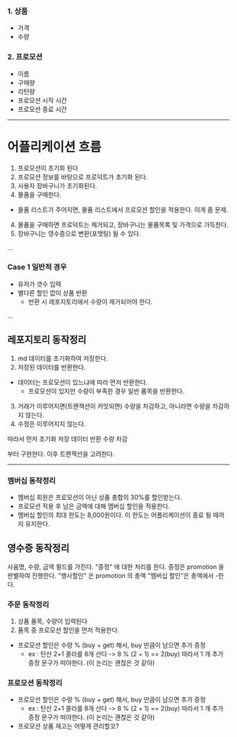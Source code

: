 ### 1. 상품
- 가격
- 수량

### 2. 프로모션

- 이름
- 구매량
- 리턴량
- 프로모션 시작 시간
- 프로모션 종료 시간

---

# 어플리케이션 흐름

1. 프로모션이 초기화 된다
2. 프로모션 정보를 바탕으로 프로덕트가 초기화 된다.
3. 사용자 장바구니가 초기화된다.
4. 물품을 구매한다.
- 물품 리스트가 주어지면, 물품 리스트에서 프로모션 할인을 적용한다. 이게 좀 문제.




4. 물품을 구매하면 프로덕트는 제거되고, 장바구니는 물품목록 및 가격으로 가득찬다.
5. 장바구니는 영수증으로 변환(포맷팅) 될 수 있다.

...

### Case 1 일반적 경우

- 유저가 갯수 입력
- 별다른 할인 없이 상품 반환
  - 반환 시 레포지토리에서 수량이 제거되어야 한다.

...

## 레포지토리 동작정리

1. md 데이터를 초기화하여 저장한다.
2. 저장된 데이터를 반환한다.
- 데이터는 프로모션이 있느냐에 따라 먼저 반환한다.
  - 프로모션이 있지만 수량이 부족한 경우 일반 품목을 반환한다.
3. 거래가 이루어지면(트랜잭션이 커밋되면) 수량을 차감하고, 아니라면 수량을 차감하지 않는다.
4. 수정은 이루어지지 않는다.

따라서 먼저 초기화 저장
데이터 반환
수량 차감

부터 구현한다. 이후 트랜잭션을 고려한다.


---

### 멤버십 동작정리

- 멤버십 회원은 프로모션이 아닌 상품 총합의 30%를 할인받는다.
- 프로모션 적용 후 남은 금액에 대해 멤버십 할인을 적용한다.
- 멤버십 할인의 최대 한도는 8,000원이다. 이 한도는 어플리케이션이 종료 될 때까지 유지한다.

## 영수증 동작정리

사움명, 수량, 금액 필드를 가진다.
"증정" 에 대한 처리를 한다. 증정은 promotion 을 판별하여 진행한다.
"행사할인" 은 promotion 의 총액
"멤버십 할인"은 총액에서 -한다.

### 주문 동작정리

1. 상품 품목, 수량이 입력된다
2. 품목 중 프로모션 할인을 먼저 적용한다.
- 프로모션 할인은 수량 % (buy + get) 해서, buy 만큼이 남으면 추가 증정
  - ex : 탄산 2+1 콜라를 8개 산다 -> 8 % (2 + 1) == 2(buy) 따라서 1 개 추가 증정 문구가 떠야한다. (이 논리는 괜찮은 것 같아)

### 프로모션 동작정리

- 프로모션 할인은 수량 % (buy + get) 해서, buy 만큼이 남으면 추가 증정
  - ex : 탄산 2+1 콜라를 8개 산다 -> 8 % (2 + 1) == 2(buy) 따라서 1 개 추가 증정 문구가 떠야한다. (이 논리는 괜찮은 것 같아)
- 프로모션 상품 재고는 어떻게 관리할꼬?
